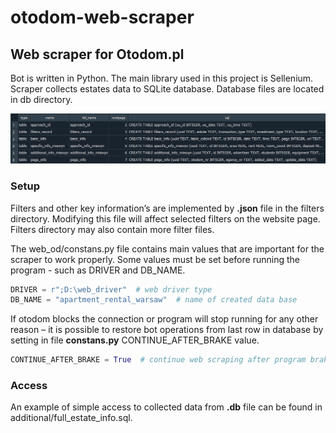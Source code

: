 # otodom-web-scraper
## Web scraper for Otodom.pl
Bot is written in Python. The main library used in this project is Sellenium. Scraper collects estates data to SQLite database. Database files are located in db directory.

![alt text](additional/img/sql_schema01.png?raw=true)

### Setup
Filters and other key information’s are implemented by **.json** file in the filters directory. Modifying this file will affect selected filters on the website page. Filters directory may also contain more filter files.

The web_od/constans.py file contains main values that are important for the scraper to work properly. Some values must be set before running the program - such as DRIVER and DB_NAME.
```Python
DRIVER = r";D:\web_driver"  # web driver type
DB_NAME = "apartment_rental_warsaw"  # name of created data base
```
If otodom blocks the connection or program will stop running for any other reason – it is possible to restore bot operations from last row in database by setting in file **constans.py** CONTINUE_AFTER_BRAKE value.
```Python
CONTINUE_AFTER_BRAKE = True  # continue web scraping after program brake
```

### Access
An example of simple access to collected data from **.db** file can be found in additional/full_estate_info.sql.
